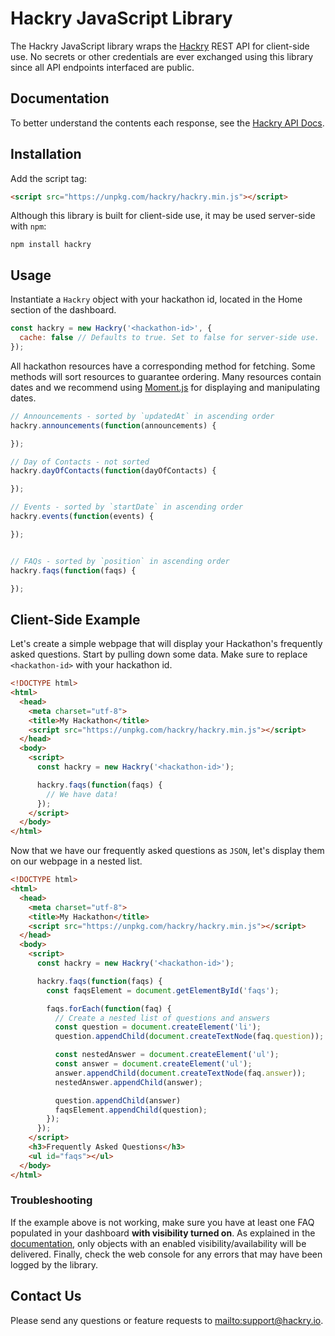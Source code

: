 # Hackry JavaScript Library

The Hackry JavaScript library wraps the [Hackry](https://hackry.io) REST API
for client-side use. No secrets or other credentials are ever exchanged using
this library since all API endpoints interfaced are public.

## Documentation

To better understand the contents each response, see the
[Hackry API Docs](https://hackry.io/docs).

## Installation

Add the script tag:
```html
<script src="https://unpkg.com/hackry/hackry.min.js"></script>
```

Although this library is built for client-side use, it may be used server-side
with `npm`:
```
npm install hackry
```

## Usage

Instantiate a `Hackry` object with your hackathon id, located in the Home
section of the dashboard.
```js
const hackry = new Hackry('<hackathon-id>', {
  cache: false // Defaults to true. Set to false for server-side use.
});
```

All hackathon resources have a corresponding method for fetching. Some methods
will sort resources to guarantee ordering. Many resources contain dates and we
recommend using [Moment.js](http://momentjs.com) for displaying and manipulating
dates.

```js
// Announcements - sorted by `updatedAt` in ascending order
hackry.announcements(function(announcements) {

});

// Day of Contacts - not sorted
hackry.dayOfContacts(function(dayOfContacts) {

});

// Events - sorted by `startDate` in ascending order
hackry.events(function(events) {

});


// FAQs - sorted by `position` in ascending order
hackry.faqs(function(faqs) {

});
```

## Client-Side Example

Let's create a simple webpage that will display your Hackathon's frequently
asked questions. Start by pulling down some data. Make sure to replace
`<hackathon-id>` with your hackathon id.

```html
<!DOCTYPE html>
<html>
  <head>
    <meta charset="utf-8">
    <title>My Hackathon</title>
    <script src="https://unpkg.com/hackry/hackry.min.js"></script>
  </head>
  <body>
    <script>
      const hackry = new Hackry('<hackathon-id>');

      hackry.faqs(function(faqs) {
        // We have data!
      });
    </script>
  </body>
</html>
```

Now that we have our frequently asked questions as `JSON`, let's display them on our
webpage in a nested list.

```html
<!DOCTYPE html>
<html>
  <head>
    <meta charset="utf-8">
    <title>My Hackathon</title>
    <script src="https://unpkg.com/hackry/hackry.min.js"></script>
  </head>
  <body>
    <script>
      const hackry = new Hackry('<hackathon-id>');

      hackry.faqs(function(faqs) {
        const faqsElement = document.getElementById('faqs');

        faqs.forEach(function(faq) {
          // Create a nested list of questions and answers
          const question = document.createElement('li');
          question.appendChild(document.createTextNode(faq.question));

          const nestedAnswer = document.createElement('ul');
          const answer = document.createElement('ul');
          answer.appendChild(document.createTextNode(faq.answer));
          nestedAnswer.appendChild(answer);

          question.appendChild(answer)
          faqsElement.appendChild(question);
        });
      });
    </script>
    <h3>Frequently Asked Questions</h3>
    <ul id="faqs"></ul>
  </body>
</html>
```

### Troubleshooting

If the example above is not working, make sure you have at least one FAQ
populated in your dashboard __with visibility turned on__. As explained in the
[documentation](https://hackry.io/docs), only objects with an enabled
visibility/availability will be delivered. Finally, check the web console for
any errors that may have been logged by the library.

## Contact Us

Please send any questions or feature requests to <mailto:support@hackry.io>.
